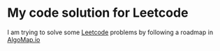 # My code solution for Leetcode

I am trying to solve some [Leetcode](https://leetcode.com/) problems by following a roadmap in [AlgoMap.io](https://algomap.io/)